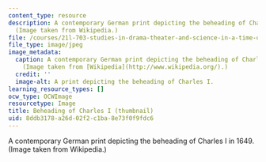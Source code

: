 ```yaml
---
content_type: resource
description: A contemporary German print depicting the beheading of Charles I in 1649.
  (Image taken from Wikipedia.)
file: /courses/21l-703-studies-in-drama-theater-and-science-in-a-time-of-war-spring-2005/8ddb3178a26d02f2c1ba8e73f0f9fdc6_21l-703s05-th.jpg
file_type: image/jpeg
image_metadata:
  caption: A contemporary German print depicting the beheading of Charles I in 1649.
    (Image taken from [Wikipedia](http://www.wikipedia.org/).)
  credit: ''
  image-alt: A print depicting the beheading of Charles I.
learning_resource_types: []
ocw_type: OCWImage
resourcetype: Image
title: Beheading of Charles I (thumbnail)
uid: 8ddb3178-a26d-02f2-c1ba-8e73f0f9fdc6
---
```

A contemporary German print depicting the beheading of Charles I in 1649. (Image taken from Wikipedia.)

